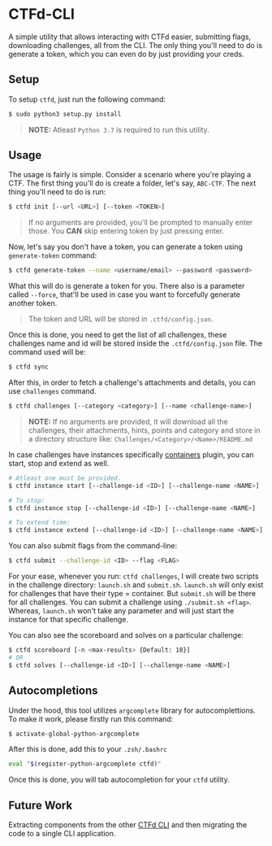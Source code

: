 # CTFd-CLI
A simple utility that allows interacting with CTFd easier, submitting flags, downloading challenges, all from the CLI. The only thing you'll need to do is generate a token, which you can even do by just providing your creds.

## Setup

To setup `ctfd`, just run the following command:

```bash
$ sudo python3 setup.py install
```

> **NOTE:** Atleast `Python 3.7` is required to run this utility.

## Usage

The usage is fairly is simple. Consider a scenario where you're playing a CTF. The first thing you'll do is create a folder, let's say, `ABC-CTF`. The next thing you'll need to do is run:

```bash
$ ctfd init [--url <URL>] [--token <TOKEN>]
```

> If no arguments are provided, you'll be prompted to manually enter those. You **CAN** skip entering token by just pressing enter.

Now, let's say you don't have a token, you can generate a token using `generate-token` command:

```bash
$ ctfd generate-token --name <username/email> --password <password>
```

What this will do is generate a token for you. There also is a parameter called `--force`, that'll be used in case you want to forcefully generate another token.

> The token and URL will be stored in `.ctfd/config.json`.

Once this is done, you need to get the list of all challenges, these challenges name and id will be stored inside the `.ctfd/config.json` file. The command used will be:

```bash
$ ctfd sync
```

After this, in order to fetch a challenge's attachments and details, you can use `challenges` command.

```bash
$ ctfd challenges [--category <category>] [--name <challenge-name>]
```

> **NOTE:** If no arguments are provided, it will download all the challenges, their attachments, hints, points and category and store in a directory structure like: `Challenges/<Category>/<Name>/README.md`

In case challenges have instances specifically [containers](https://github.com/theflash2k/containers) plugin, you can start, stop and extend as well.

```bash
# Atleast one must be provided.
$ ctfd instance start [--challenge-id <ID>] [--challenge-name <NAME>]

# To stop:
$ ctfd instance stop [--challenge-id <ID>] [--challenge-name <NAME>]

# To extend time:
$ ctfd instance extend [--challenge-id <ID>] [--challenge-name <NAME>]
```

You can also submit flags from the command-line:

```bash
$ ctfd submit --challenge-id <ID> --flag <FLAG>
```

For your ease, whenever you run: `ctfd challenges`, I will create two scripts in the challenge directory: `launch.sh` and `submit.sh`. `launch.sh` will only exist for challenges that have their type = container. But `submit.sh` will be there for all challenges. You can submit a challenge using `./submit.sh <flag>`. Whereas, `launch.sh` won't take any parameter and will just start the instance for that specific challenge.

You can also see the scoreboard and solves on a particular challenge:

```bash
$ ctfd scoreboard [-n <max-results> {Default: 10}]
# OR
$ ctfd solves [--challenge-id <ID>] [--challenge-name <NAME>]
```

## Autocompletions

Under the hood, this tool utilizes `argcomplete` library for autocomplettions. To make it work, please firstly run this command:

```bash
$ activate-global-python-argcomplete
```

After this is done, add this to your `.zsh/.bashrc`

```bash
eval "$(register-python-argcomplete ctfd)"
```

Once this is done, you will tab autocompletion for your `ctfd` utility.


## Future Work

Extracting components from the other [CTFd CLI](https://github.com/TheFlash2k/CTFd-CLI) and then migrating the code to a single CLI application.
